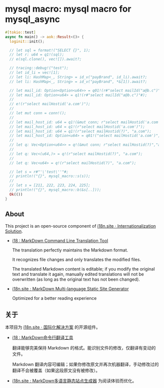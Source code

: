 # mysql macro: mysql macro for mysql_async

```rust
#[tokio::test]
async fn main() -> aok::Result<()> {
  loginit::init();

  // let sql = format!("SELECT {}", 1);
  // let r: u64 = q1!(sql);
  // e(sql.clone(), vec![]).await?;

  // tracing::debug!("test");
  // let id_li = vec![1];
  // let li: HashMap<_, String> = id_v("payBrand", id_li).await?;
  // let li: HashMap<_, String> = id_v("payBrand", *&[1]).await?;

  // let mail_id: Option<Option<u64>> = q01!(r#"select mailId("a@b.c")"#);
  // let mail_id: Option<u64> = q1!(r#"select mailId("a@b.c")"#);
  //
  // e!(r"select mailHostid('a.com')");
  //
  // let mut conn = conn!();
  //
  // let mail_host_id: u64 = q1!(&mut conn; r"select mailHostid('a.com')");
  // let mail_host_id: u64 = q1!(r"select mailHostid('a.com')");
  // let mail_host_id: u64 = q1!(r"select mailHostid(?)", "a.com");
  // let mail_host_id: Option<u64> = q01!("select mailHostid('a.com')",);
  //
  // let q: Vec<Option<u64>> = q!(&mut conn; r"select mailHostid(?)","a.com");
  //
  // let q: Vec<(u64,)> = q!(r"select mailHostid(?)", "a.com");
  //
  // let q: Vec<u64> = q!(r"select mailHostid(?)", "a.com");

  // let s = r#"'\'test\''"#;
  // println!("{}", mysql_macro::s(s));
  //
  // let s = [211, 222, 223, 224, 225];
  // println!("{}", mysql_macro::b(&s[..]));
  Ok(())
}
```

## About

This project is an open-source component of [i18n.site ⋅ Internationalization Solution](https://i18n.site).

* [i18 : MarkDown Command Line Translation Tool](https://i18n.site/i18)

  The translation perfectly maintains the Markdown format.

  It recognizes file changes and only translates the modified files.

  The translated Markdown content is editable; if you modify the original text and translate it again, manually edited translations will not be overwritten (as long as the original text has not been changed).

* [i18n.site : MarkDown Multi-language Static Site Generator](https://i18n.site/i18n.site)

  Optimized for a better reading experience

## 关于

本项目为 [i18n.site ⋅ 国际化解决方案](https://i18n.site) 的开源组件。

* [i18 :  MarkDown命令行翻译工具](https://i18n.site/i18)

  翻译能够完美保持 Markdown 的格式。能识别文件的修改，仅翻译有变动的文件。

  Markdown 翻译内容可编辑；如果你修改原文并再次机器翻译，手动修改过的翻译不会被覆盖（如果这段原文没有被修改）。

* [i18n.site : MarkDown多语言静态站点生成器](https://i18n.site/i18n.site) 为阅读体验而优化。